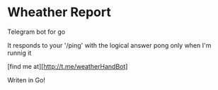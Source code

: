 # Wheather Report

Telegram bot for go

It responds to your '/ping' with the logical answer pong only when I'm runnig it

[find me at][http://t.me/weatherHandBot]

Writen in Go!